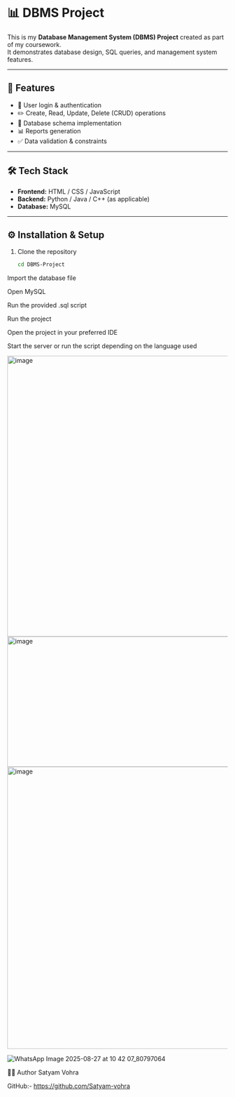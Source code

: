 # 📊 DBMS Project

This is my **Database Management System (DBMS) Project** created as part of my coursework.  
It demonstrates database design, SQL queries, and management system features.

---

## 🚀 Features
- 🔑 User login & authentication  
- ✏️ Create, Read, Update, Delete (CRUD) operations  
- 📂 Database schema implementation  
- 📊 Reports generation  
- ✅ Data validation & constraints  

---

## 🛠️ Tech Stack
- **Frontend:** HTML / CSS / JavaScript  
- **Backend:** Python / Java / C++ (as applicable)  
- **Database:** MySQL  

---

## ⚙️ Installation & Setup

1. Clone the repository  
   ```bash   [   git clone https://github.com/YOUR_USERNAME/DBMS-Project.git](https://github.com/Satyam-vohra/Denger.git)
   cd DBMS-Project
Import the database file

Open MySQL

Run the provided .sql script

Run the project

Open the project in your preferred IDE

Start the server or run the script depending on the language used


<img width="840" height="640" alt="image" src="https://github.com/user-attachments/assets/1d81ca49-a1e6-4f77-8a24-f2411aa745ce" />


<img width="630" height="297" alt="image" src="https://github.com/user-attachments/assets/fbe54eed-d547-40c2-a344-02c87d870a94" />


<img width="1841" height="643" alt="image" src="https://github.com/user-attachments/assets/8333d432-20d1-4fbd-9640-b2542fc560a2" />


![WhatsApp Image 2025-08-27 at 10 42 07_80797064](https://github.com/user-attachments/assets/15cafdaa-035b-4c43-b3d4-c43efd99c17d)


👨‍💻 Author
Satyam Vohra

GitHub:- https://github.com/Satyam-vohra
